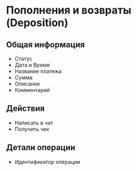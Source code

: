 # Пополнения и возвраты (Deposition)

## Общая информация

- Статус
- Дата и Время
- Название платежа
- Сумма
- Описание
- Комментарий

## Действия

- Написать в чат
- Получить чек

## Детали операции

- Идентификатор операции